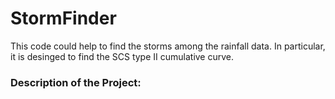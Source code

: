 # StormFinder
This code could help to find the storms among the rainfall data. In particular, it is desinged to find the SCS type II cumulative curve. 
### Description of the Project: 

